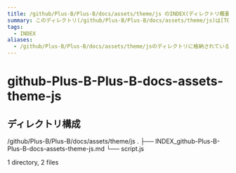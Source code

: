 ```yaml
---
title: /github/Plus-B/Plus-B/docs/assets/theme/js のINDEX(ディレクトリ概要)
summary: このディレクトリ(/github/Plus-B/Plus-B/docs/assets/theme/js)は[TODO:XXXX(このディレクトリに保存するファイルの説明を書く)]を格納する場所です。
tags:
  - INDEX
aliases:
  - /github/Plus-B/Plus-B/docs/assets/theme/jsのディレクトリに格納されている資料について(INDEX:索引)
---
```


# github-Plus-B-Plus-B-docs-assets-theme-js

## ディレクトリ構成

/github/Plus-B/Plus-B/docs/assets/theme/js
.
├── INDEX_github-Plus-B-Plus-B-docs-assets-theme-js.md
└── script.js

1 directory, 2 files


